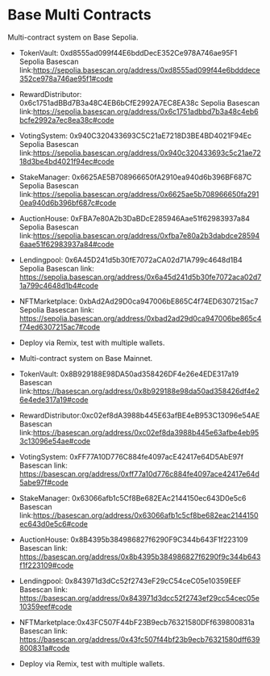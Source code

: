 # Base Multi Contracts
Multi-contract system on Base Sepolia.
- TokenVault: 0xd8555ad099f44E6bddDecE352Ce978A746ae95F1 Sepolia Basescan link:https://sepolia.basescan.org/address/0xd8555ad099f44e6bdddece352ce978a746ae95f1#code
- RewardDistributor: 0x6c1751adBBd7B3a48C4EB6bCfE2992A7EC8EA38c  Sepolia Basescan link:https://sepolia.basescan.org/address/0x6c1751adbbd7b3a48c4eb6bcfe2992a7ec8ea38c#code
- VotingSystem: 0x940C320433693C5C21aE7218D3BE4BD4021F94Ec  Sepolia Basescan link:https://sepolia.basescan.org/address/0x940c320433693c5c21ae7218d3be4bd4021f94ec#code
- StakeManager: 0x6625AE5B708966650fA2910ea940d6b396BF687C  Sepolia Basescan link:https://sepolia.basescan.org/address/0x6625ae5b708966650fa2910ea940d6b396bf687c#code
-  AuctionHouse: 0xFBA7e80A2b3DaBDcE285946Aae51f62983937a84 Sepolia Basescan link:https://sepolia.basescan.org/address/0xfba7e80a2b3dabdce285946aae51f62983937a84#code
-  Lendingpool: 0x6A45D241d5b30fE7072aCA02d71A799c4648d1B4  Sepolia Basescan link: https://sepolia.basescan.org/address/0x6a45d241d5b30fe7072aca02d71a799c4648d1b4#code
-  NFTMarketplace: 0xbAd2Ad29D0ca947006bE865C4f74ED6307215ac7 Sepolia Basescan link: https://sepolia.basescan.org/address/0xbad2ad29d0ca947006be865c4f74ed6307215ac7#code
- Deploy via Remix, test with multiple wallets.

- Multi-contract system on Base Mainnet.
- TokenVault: 0x8B929188E98DA50ad358426DF4e26e4EDE317a19 Basescan link:https://basescan.org/address/0x8b929188e98da50ad358426df4e26e4ede317a19#code
- RewardDistributor:0xc02ef8dA3988b445E63afBE4eB953C13096e54AE   Basescan link:https://basescan.org/address/0xc02ef8da3988b445e63afbe4eb953c13096e54ae#code
- VotingSystem: 0xFF77A10D776C884fe4097acE42417e64D5AbE97f Basescan link: https://basescan.org/address/0xff77a10d776c884fe4097ace42417e64d5abe97f#code
- StakeManager: 0x63066afb1c5Cf8Be682EAc2144150ec643D0e5c6  Basescan link:https://basescan.org/address/0x63066afb1c5cf8be682eac2144150ec643d0e5c6#code
- AuctionHouse: 0x8B4395b384986827f6290F9C344b643F1f223109 Basescan link: https://basescan.org/address/0x8b4395b384986827f6290f9c344b643f1f223109#code
- Lendingpool: 0x843971d3dCc52f2743eF29cC54ceC05e10359EEF  Basescan link: https://basescan.org/address/0x843971d3dcc52f2743ef29cc54cec05e10359eef#code
- NFTMarketplace:0x43FC507F44bF23B9ecb76321580DFf639800831a Basescan link: https://basescan.org/address/0x43fc507f44bf23b9ecb76321580dff639800831a#code
- Deploy via Remix, test with multiple wallets.

